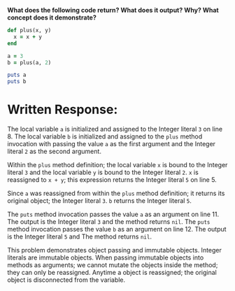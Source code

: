 **What does the following code return? What does it output? Why? What concept does it demonstrate?**

```ruby
def plus(x, y)
  x = x + y
end

a = 3
b = plus(a, 2)

puts a
puts b
```
# Written Response:

The local variable `a` is initialized and assigned to the Integer literal `3` on line 8. The local variable `b` is initialized and assigned to the `plus` method invocation with passing the value `a` as the first argument and the Integer literal `2` as the second argument.

Within the `plus` method definition; the local variable `x` is bound to the Integer literal `3` and the local variable `y` is bound to the Integer literal `2`.
`x` is reassigned to `x + y`; this expression returns the Integer literal `5` on line 5.

Since `a` was reassigned from within the `plus` method definition; it returns its original object; the Integer literal `3`.
`b` returns the Integer literal `5`.

The `puts` method invocation passes the value `a` as an argument on line 11. The output is the Integer literal `3` and the method returns `nil`.
The `puts` method invocation passes the value `b` as an argument on line 12. The output is the Integer literal `5` and The method returns `nil`.

This problem demonstrates object passing and immutable objects. Integer literals are immutable objects. When passing immutable objects into methods as arguments; we cannot mutate the objects inside the method; they can only be reassigned. Anytime a object is reassigned; the original object is disconnected from the variable.